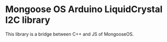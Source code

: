 # Mongoose OS Arduino LiquidCrystal I2C library

This library is a bridge between C++ and JS of MongooseOS.
